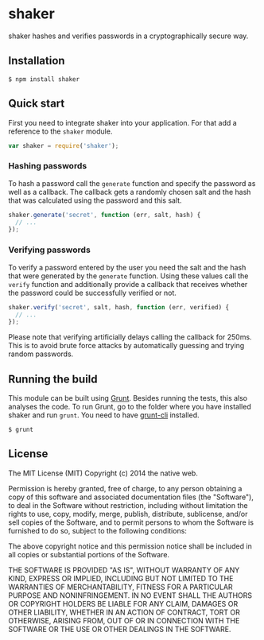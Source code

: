 # shaker

shaker hashes and verifies passwords in a cryptographically secure way.

## Installation

    $ npm install shaker

## Quick start

First you need to integrate shaker into your application. For that add a reference to the `shaker` module.

```javascript
var shaker = require('shaker');
```

### Hashing passwords

To hash a password call the `generate` function and specify the password as well as a callback. The callback gets a randomly chosen salt and the hash that was calculated using the password and this salt.

```javascript
shaker.generate('secret', function (err, salt, hash) {
  // ...
});
```

### Verifying passwords

To verify a password entered by the user you need the salt and the hash that were generated by the `generate` function. Using these values call the `verify` function and additionally provide a callback that receives whether the password could be successfully verified or not.

```javascript
shaker.verify('secret', salt, hash, function (err, verified) {
  // ...
});
```

Please note that verifying artificially delays calling the callback for 250ms. This is to avoid brute force attacks by automatically guessing and trying random passwords.

## Running the build

This module can be built using [Grunt](http://gruntjs.com/). Besides running the tests, this also analyses the code. To run Grunt, go to the folder where you have installed shaker and run `grunt`. You need to have [grunt-cli](https://github.com/gruntjs/grunt-cli) installed.

    $ grunt

## License

The MIT License (MIT)
Copyright (c) 2014 the native web.

Permission is hereby granted, free of charge, to any person obtaining a copy of this software and associated documentation files (the "Software"), to deal in the Software without restriction, including without limitation the rights to use, copy, modify, merge, publish, distribute, sublicense, and/or sell copies of the Software, and to permit persons to whom the Software is furnished to do so, subject to the following conditions:

The above copyright notice and this permission notice shall be included in all copies or substantial portions of the Software.

THE SOFTWARE IS PROVIDED "AS IS", WITHOUT WARRANTY OF ANY KIND, EXPRESS OR IMPLIED, INCLUDING BUT NOT LIMITED TO THE WARRANTIES OF MERCHANTABILITY, FITNESS FOR A PARTICULAR PURPOSE AND NONINFRINGEMENT. IN NO EVENT SHALL THE AUTHORS OR COPYRIGHT HOLDERS BE LIABLE FOR ANY CLAIM, DAMAGES OR OTHER LIABILITY, WHETHER IN AN ACTION OF CONTRACT, TORT OR OTHERWISE, ARISING FROM, OUT OF OR IN CONNECTION WITH THE SOFTWARE OR THE USE OR OTHER DEALINGS IN THE SOFTWARE.

